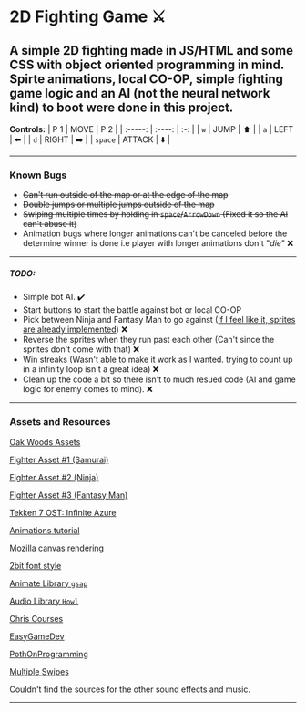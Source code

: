 # 2D Fighting Game ⚔

A simple 2D fighting made in JS/HTML and some CSS with object oriented programming in mind. Spirte animations, local CO-OP, simple fighting game logic and an AI (not the neural network kind) to boot were done in this project. 
---
**Controls:**
|   P 1   |  MOVE  | P 2 |
| :-----: | :----: | :-: |
|   `w`   |  JUMP  | ⬆️  |
|   `a`   |  LEFT  | ⬅️  |
|   `d`   | RIGHT  | ➡️  |
| `space` | ATTACK | ⬇️  |

---
### Known Bugs

- ~~Can't run outside of the map or at the edge of the map~~
- ~~Double jumps or multiple jumps outside of the map~~
- ~~Swiping multiple times by holding in `space`/`ArrowDown` (Fixed it so the AI can't abuse it)~~ 
- Animation bugs where longer animations can't be canceled before the determine winner is done i.e player with longer animations don't "*die*" ❌
---
##### TODO:
- Simple bot AI. ✔️
- Start buttons to start the battle against bot or local CO-OP
- Pick between Ninja and Fantasy Man to go against ([If I feel like it, sprites are already implemented](https://cdnmetv.metv.com/z50xp-1619719725-16226-list_items-no.jpg)) ❌
- Reverse the sprites when they run past each other (Can't since the sprites don't come with that) ❌
- Win streaks (Wasn't able to make it work as I wanted. trying to count up in a infinity loop isn't a great idea) ❌
- Clean up the code a bit so there isn't to much resued code (AI and game logic for enemy comes to mind). ❌ 
---
### Assets and Resources
[Oak Woods Assets](https://brullov.itch.io/oak-woods)

[Fighter Asset #1 (Samurai)](https://luizmelo.itch.io/martial-hero)

[Fighter Asset #2 (Ninja)](https://luizmelo.itch.io/martial-hero-2)

[Fighter Asset #3 (Fantasy Man)](https://luizmelo.itch.io/fantasy-warrior)

[Tekken 7 OST: Infinite Azure](https://www.youtube.com/watch?v=iV36oKczdzE)

[Animations tutorial](https://youtu.be/MHGgVlrlkYc)

[Mozilla canvas rendering](https://developer.mozilla.org/en-US/docs/Web/API/CanvasRenderingContext2D/drawImage)

[2bit font style](https://fonts.google.com/share?selection.family=Press%20Start%202P)

[Animate Library `gsap`](https://cdnjs.com/libraries/gsap)

[Audio Library `Howl`](https://howlerjs.com/)

[Chris Courses](https://www.youtube.com/c/ChrisCourses)

[EasyGameDev](https://www.youtube.com/watch?v=6Rmj-4r2lrg&list=PLGvgepw5e1ayt7KaozE7DfQaEQwJD8oBI)

[PothOnProgramming](https://www.youtube.com/watch?v=zbqwFb8DJgQ)

[Multiple Swipes](https://stackoverflow.com/questions/61532192/how-can-i-get-keydown-events-only-once-each-time-the-key-is-pressed-even-if-it)

Couldn't find the sources for the other sound effects and music.

---